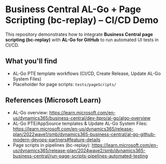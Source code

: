 # Business Central AL-Go + Page Scripting (bc-replay) – CI/CD Demo

This repository demonstrates how to integrate **Business Central page scripting (bc-replay)** with **AL-Go for GitHub** to run automated UI tests in CI/CD.

## What you'll find
- AL-Go PTE template workflows (CI/CD, Create Release, Update AL-Go System Files)
- Placeholder for page scripts: `tests/pageScripts/`

## References (Microsoft Learn)
- AL-Go overview: https://learn.microsoft.com/en-us/dynamics365/business-central/dev-itpro/al-go/algo-overview
- AL-Go PTE/AppSource templates & Update AL-Go System Files: https://learn.microsoft.com/en-us/dynamics365/release-plan/2022wave1/smb/dynamics365-business-central/al-go-github-modern-devops-partners#feature-details
- Page scripts in pipelines (bc-replay): https://learn.microsoft.com/en-us/dynamics365/release-plan/2024wave2/smb/dynamics365-business-central/run-page-scripts-pipelines-automated-testing
